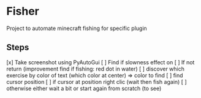 # Fisher
Project to automate minecraft fishing for specific plugin

## Steps

[x] Take screenshot using PyAutoGui
[ ] Find if slowness effect on
  [ ] If not return (improvement find if fishing: red dot in water)
[ ] discover which exercise by color of text (which color at center) => color to find
[ ] find cursor position
[ ] if cursor at position right clic (wait then fish again)
[ ] otherwise either wait a bit or start again from scratch (to see)
